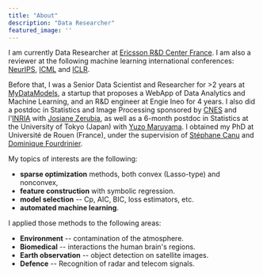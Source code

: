 ```yaml
---
title: "About"
description: "Data Researcher"
featured_image: ''
---
```


I am currently Data Researcher at [Ericsson R\&D Center France](https://www.ericsson.com/en/about-us/company-facts/ericsson-worldwide/france/center-rd-ericsson-in-france).
I am also a reviewer at the following machine learning international conferences: [NeurIPS](https://neurips.cc/), [ICML](https://icml.cc/) and [ICLR](https://iclr.cc/). 

Before that, I was a Senior Data Scientist and Researcher for >2 years at [MyDataModels](http://www.mydatamodels.com/), a startup that proposes a WebApp of Data Analytics and Machine Learning, and an R&D engineer at Engie Ineo for 4 years.
I also did a postdoc in Statistics and Image Processing sponsored by [CNES](http://www.cnes.fr/) and l'[INRIA](http://www.inria.fr/) with [Josiane Zerubia](https://team.inria.fr/ayin/josiane-zerubia/), 
as well as a 6-month postdoc in Statistics at the University of Tokyo (Japan) with [Yuzo Maruyama](https://yuzo-maruyama.github.io/). 
I obtained my PhD at Université de Rouen (France), under the supervision of [St&eacute;phane Canu](http://asi.insa-rouen.fr/enseignants/~scanu/) and [Dominique Fourdrinier](http://www.litislab.eu/publicmemberbank/memberinfo_view?userId=dfourdrinier).

My topics of interests are the following: 
* **sparse optimization** methods, both convex (Lasso-type) and nonconvex,
* **feature construction** with symbolic regression. 
* **model selection** -- Cp, AIC, BIC, loss estimators, etc. 
* **automated machine learning**. 

I applied those methods to the following areas: 
* **Environment** -- contamination of the atmosphere.
* **Biomedical** -- interactions the human brain's regions.
* **Earth observation** -- object detection on satellite images.
* **Defence** -- Recognition of radar and telecom signals.
